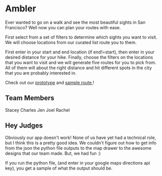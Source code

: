 # Ambler
Ever wanted to go on a walk and see the most beautiful sights in San Francisco?  Well now you can plan your routes with ease.

First select from a set of filters to determine which sights you want to visit.  We will choose locations from our curated list route you to them.

First enter in your start and end location (if end!=start), then enter in your desired distance for your hike.  Finally, choose the filters on the locations that you want to visit and we will generate five routes for you to pick from.  All of them will about the right distance and hit different spots in the city that you are probably interested in.

Check out our <a href="https://projects.invisionapp.com/share/VN6KEYLBR#/screens">prototype</a> and <a href="http://sgshuman.github.io/Ambler/map.html">sample route </a>!

## Team Members
Stacey
Charles
Jen
Joel
Rachel

## Hey Judges
Obviously our app doesn't work!  None of us have yet had a technical role, but I think this is a pretty good idea.  We couldn't figure out how to get info from the json the python file outputs to the map drawer to the awesome designs that our team made.  But, we had fun :)

If you run the python file, (and enter in your google maps directions api key), you get a sample of what the output should be.
